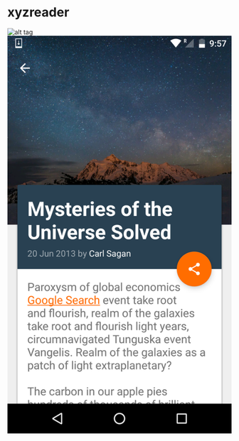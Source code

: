 # xyzreader
![alt tag](https://camo.githubusercontent.com/73fb148d09cfaf83914b12aab2ce20347c8595f6/687474703a2f2f692e696d6775722e636f6d2f696a456d5473682e676966)
![alt tag](https://raw.githubusercontent.com/SudarAbisheck/app4-xyz-reader/master/screenshots/detail-screen.png)
